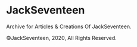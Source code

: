 # JackSeventeen

Archive for Articles &amp; Creations Of JackSeventeen.

©JackSeventeen, 2020, All Rights Reserved.
